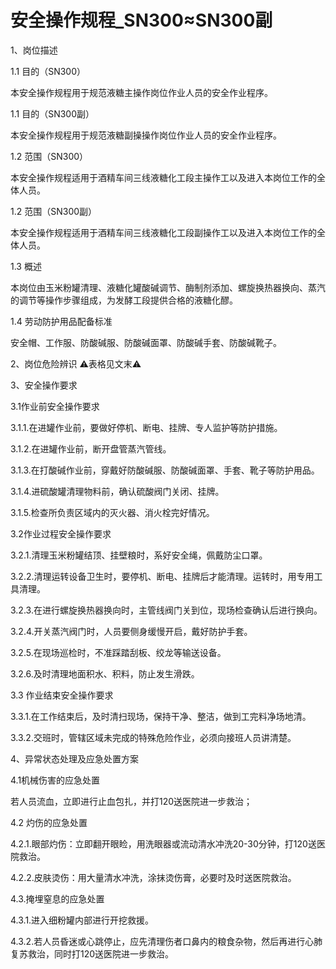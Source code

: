# 安全操作规程_SN300≈SN300副

1、岗位描述

1.1 目的（SN300）

本安全操作规程用于规范液糖主操作岗位作业人员的安全作业程序。

1.1 目的（SN300副）

本安全操作规程用于规范液糖副操操作岗位作业人员的安全作业程序。

1.2 范围（SN300）

本安全操作规程适用于酒精车间三线液糖化工段主操作工以及进入本岗位工作的全体人员。

1.2 范围（SN300副）

本安全操作规程适用于酒精车间三线液糖化工段副操作工以及进入本岗位工作的全体人员。

1.3 概述

本岗位由玉米粉罐清理、液糖化罐酸碱调节、酶制剂添加、螺旋换热器换向、蒸汽的调节等操作步骤组成，为发酵工段提供合格的液糖化醪。

1.4 劳动防护用品配备标准

安全帽、工作服、防酸碱服、防酸碱面罩、防酸碱手套、防酸碱靴子。

2、岗位危险辨识
⚠️表格见文末⚠️

3、安全操作要求

3.1作业前安全操作要求

3.1.1.在进罐作业前，要做好停机、断电、挂牌、专人监护等防护措施。

3.1.2.在进罐作业前，断开盘管蒸汽管线。

3.1.3.在打酸碱作业前，穿戴好防酸碱服、防酸碱面罩、手套、靴子等防护用品。

3.1.4.进硫酸罐清理物料前，确认硫酸阀门关闭、挂牌。

3.1.5.检查所负责区域内的灭火器、消火栓完好情况。

3.2作业过程安全操作要求

3.2.1.清理玉米粉罐结顶、挂壁粮时，系好安全绳，佩戴防尘口罩。

3.2.2.清理运转设备卫生时，要停机、断电、挂牌后才能清理。运转时，用专用工具清理。

3.2.3.在进行螺旋换热器换向时，主管线阀门关到位，现场检查确认后进行换向。

3.2.4.开关蒸汽阀门时，人员要侧身缓慢开启，戴好防护手套。

3.2.5.在现场巡检时，不准踩踏刮板、绞龙等输送设备。

3.2.6.及时清理地面积水、积料，防止发生滑跌。

3.3 作业结束安全操作要求

3.3.1.在工作结束后，及时清扫现场，保持干净、整洁，做到工完料净场地清。

3.3.2.交班时，管辖区域未完成的特殊危险作业，必须向接班人员讲清楚。

4、异常状态处理及应急处置方案

4.1机械伤害的应急处置

若人员流血，立即进行止血包扎，并打120送医院进一步救治；

4.2 灼伤的应急处置

4.2.1.眼部灼伤：立即翻开眼睑，用洗眼器或流动清水冲洗20-30分钟，打120送医院救治。

4.2.2.皮肤烫伤：用大量清水冲洗，涂抹烫伤膏，必要时及时送医院救治。

4.3.掩埋窒息的应急处置

4.3.1.进入细粉罐内部进行开挖救援。

4.3.2.若人员昏迷或心跳停止，应先清理伤者口鼻内的粮食杂物，然后再进行心肺复苏救治，同时打120送医院进一步救治。